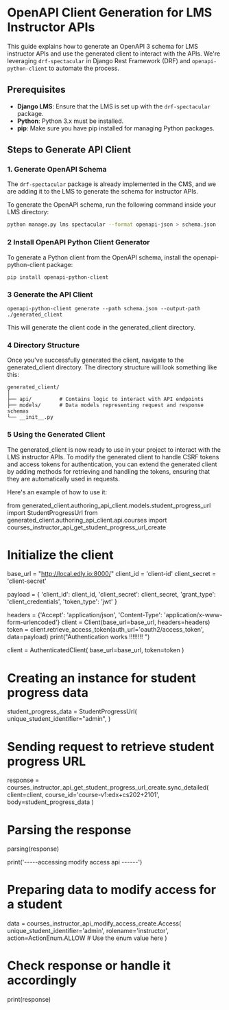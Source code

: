# OpenAPI Client Generation for LMS Instructor APIs

This guide explains how to generate an OpenAPI 3 schema for LMS instructor APIs and use the generated client to interact with the APIs. We're leveraging `drf-spectacular` in Django Rest Framework (DRF) and `openapi-python-client` to automate the process.

## Prerequisites

- **Django LMS**: Ensure that the LMS is set up with the `drf-spectacular` package.
- **Python**: Python 3.x must be installed.
- **pip**: Make sure you have pip installed for managing Python packages.

## Steps to Generate API Client

### 1. Generate OpenAPI Schema

The `drf-spectacular` package is already implemented in the CMS, and we are adding it to the LMS to generate the schema for instructor APIs.

To generate the OpenAPI schema, run the following command inside your LMS directory:

```bash
python manage.py lms spectacular --format openapi-json > schema.json
```

### 2 Install OpenAPI Python Client Generator
To generate a Python client from the OpenAPI schema, install the openapi-python-client package:

```
pip install openapi-python-client
```

### 3 Generate the API Client
```
openapi-python-client generate --path schema.json --output-path ./generated_client
```

This will generate the client code in the generated_client directory.

### 4 Directory Structure
Once you've successfully generated the client, navigate to the generated_client directory. The directory structure will look something like this:
```
generated_client/
│
├── api/         # Contains logic to interact with API endpoints
├── models/      # Data models representing request and response schemas
└── __init__.py
```

### 5 Using the Generated Client

The generated_client is now ready to use in your project to interact with the LMS instructor APIs.
To modify the generated client to handle CSRF tokens and access tokens for authentication, you can 
extend the generated client by adding methods for retrieving and handling the tokens, 
ensuring that they are automatically used in requests.

Here's an example of how to use it:

from generated_client.authoring_api_client.models.student_progress_url import StudentProgressUrl
from generated_client.authoring_api_client.api.courses import courses_instructor_api_get_student_progress_url_create

# Initialize the client
base_url = "http://local.edly.io:8000/"
client_id = 'client-id'
client_secret = 'client-secret'

payload = {
    'client_id': client_id,
    'client_secret': client_secret,
    'grant_type': 'client_credentials',
    'token_type': 'jwt'
}

headers = {'Accept': 'application/json', 'Content-Type': 'application/x-www-form-urlencoded'}
client = Client(base_url=base_url, headers=headers)
token = client.retrieve_access_token(auth_url='oauth2/access_token', data=payload)
print("Authentication works !!!!!!!! ")

client = AuthenticatedClient(
    base_url=base_url,
    token=token
)

# Creating an instance for student progress data
student_progress_data = StudentProgressUrl(
    unique_student_identifier="admin",
)

# Sending request to retrieve student progress URL
response = courses_instructor_api_get_student_progress_url_create.sync_detailed(
    client=client, course_id='course-v1:edx+cs202+2101', body=student_progress_data
)

# Parsing the response
parsing(response)

print('-----accessing modify access api ------')

# Preparing data to modify access for a student
data = courses_instructor_api_modify_access_create.Access(
    unique_student_identifier='admin',
    rolename='instructor',
    action=ActionEnum.ALLOW  # Use the enum value here
)


# Check response or handle it accordingly
print(response)

